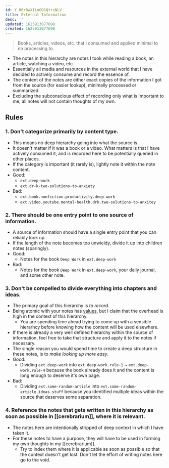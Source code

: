 ```yaml
---
id: Y_H6rBwXIinOO1QtrsNLV
title: External Information
desc: ''
updated: 1625913077698
created: 1625913077698
---
```


> Books, articles, videos, etc. that I consumed and applied minimal to no processing to.

- The notes in this hierarchy are notes I took while reading a book, an article, watching a video, etc.
- Essentially all media and resources in the external world that I have decided to actively consume and record the essence of.
- The content of the notes are either exact copies of the information I got from the source (for easier lookup), minimally processed or summarized.
- Excluding the subconscious effect of recording only what is important to me, all notes will not contain thoughts of my own.

## Rules
### 1. Don't categorize primarily by content type.
  - This means no deep hierarchy going into what the source is.
  - It doesn't matter if it was a book or a video. What matters is that I have actively consumed it, and is recorded here to be potentially queried in other places.
  - If the category is important (it rarely is), lightly note it within the note content.
  - Good:
    - `ext.deep-work`
    - `ext.dr-k-two-solutions-to-anxiety`
  - Bad:
    - `ext.book.nonfiction.productivity.deep-work`
    - `ext.video.youtube.mental-health.drk.two-solutions-to-anxitey`

### 2. There should be one entry point to one source of information.
  - A source of information should have a single entry point that you can reliably look up.
  - If the length of the note becomes too unwieldy, divide it up into children notes (sparingly).
  - Good:
    - Notes for the book `Deep Work` in `ext.deep-work`
  - Bad:
    - Notes for the book `Deep Work` in `ext.deep-work`, your daily journal, and some other note.

### 3. Don't be compelled to divide everything into chapters and ideas.
  - The primary goal of this hierarchy is _to record_.
  - Being atomic with your notes has [values](https://notes.andymatuschak.org/Evergreen_notes_should_be_atomic?stackedNotes=z8AfCaQJdp852orumhXPxHb3r278FHA9xZN8J), but I claim that the overhead is high in the context of this hierarchy.
    - You are spending time ahead trying to come up with a sensible hierarhcy before knowing how the content will be used elsewhere.
  - If there is already a very well defined hierarchy within the source of information, feel free to take that structure and apply it to the notes if necessary.
  - The single reason you would spend time to create a deep structure in these notes, is to _make looking up more easy_.
- Good:
  - Dividing `ext.deep-work` into `ext.deep-work.rule-1` ~ `ext.deep-work.rule-4` because the book already does it and the content is long enough to deserve it's own page.
- Bad:
  - Dividing `ext.some-random-article` into `ext.some-random-article.ideas.stuff` because you identified multiple ideas within the source that deserves some separation.

### 4. Reference the notes that gets written in this hierarchy as soon as possible in [[cerebrarium]], where it is relevant.
  - The notes here are intentionally stripped of deep context in which I have taken it.
  - For these notes to have a purpose, they will have to be used in forming my own thoughts in my [[cerebrarium]].
    - Try to index them where it is applicable as soon as possible so that the context doesn't get lost. Don't let the effort of writing notes here go to the void.

